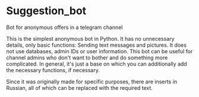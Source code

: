 # Suggestion_bot
Bot for anonymous offers in a telegram channel

This is the simplest anonymous bot in Python. It has no unnecessary details, only basic functions: 
Sending text messages and pictures. It does not use databases, admin IDs or user information.
This bot can be useful for channel admins who don't want to bother and do something more complicated. In general, it's just a base on which you can additionally add the necessary functions, if necessary.

Since it was originally made for specific purposes, there are inserts in Russian, all of which can be replaced with the required text.